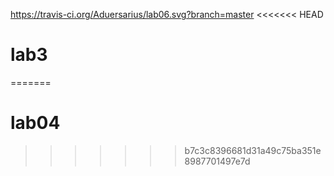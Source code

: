 https://travis-ci.org/Aduersarius/lab06.svg?branch=master
<<<<<<< HEAD
# lab3
=======
# lab04
>>>>>>> b7c3c8396681d31a49c75ba351e8987701497e7d
